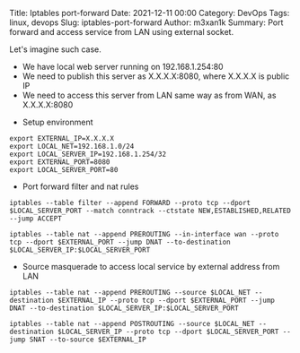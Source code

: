 Title: Iptables port-forward
Date: 2021-12-11 00:00
Category: DevOps
Tags: linux, devops
Slug: iptables-port-forward
Author: m3xan1k
Summary: Port forward and access service from LAN using external socket.


Let's imagine such case. 

* We have local web server running on 192.168.1.254:80
* We need to publish this server as X.X.X.X:8080, where X.X.X.X is public IP
* We need to access this server from LAN same way as from WAN, as X.X.X.X:8080
>

* Setup environment

```
export EXTERNAL_IP=X.X.X.X
export LOCAL_NET=192.168.1.0/24
export LOCAL_SERVER_IP=192.168.1.254/32
export EXTERNAL_PORT=8080
export LOCAL_SERVER_PORT=80
```
>

* Port forward filter and nat rules
```
iptables --table filter --append FORWARD --proto tcp --dport $LOCAL_SERVER_PORT --match conntrack --ctstate NEW,ESTABLISHED,RELATED --jump ACCEPT

iptables --table nat --append PREROUTING --in-interface wan --proto tcp --dport $EXTERNAL_PORT --jump DNAT --to-destination $LOCAL_SERVER_IP:$LOCAL_SERVER_PORT
```
>

* Source masquerade to access local service by external address from LAN

```
iptables --table nat --append PREROUTING --source $LOCAL_NET --destination $EXTERNAL_IP --proto tcp --dport $EXTERNAL_PORT --jump DNAT --to-destination $LOCAL_SERVER_IP:$LOCAL_SERVER_PORT

iptables --table nat --append POSTROUTING --source $LOCAL_NET --destination $LOCAL_SERVER_IP --proto tcp --dport $LOCAL_SERVER_PORT --jump SNAT --to-source $EXTERNAL_IP
```
>
